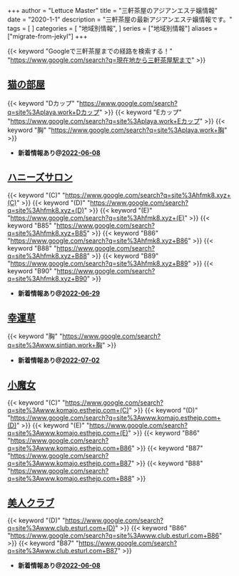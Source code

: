 +++
author = "Lettuce Master"
title = "三軒茶屋のアジアンエステ嬢情報"
date = "2020-1-1"
description = "三軒茶屋の最新アジアンエステ嬢情報です。"
tags = [
]
categories = [
    "地域別情報",
]
series = ["地域別情報"]
aliases = ["migrate-from-jekyl"]
+++

{{< keyword "Googleで三軒茶屋までの経路を検索する！" "https://www.google.com/search?q=現在地から三軒茶屋駅まで" >}}

## [猫の部屋](http://playa.work/)
{{< keyword "Dカップ" "https://www.google.com/search?q=site%3Aplaya.work+Dカップ" >}} {{< keyword "Eカップ" "https://www.google.com/search?q=site%3Aplaya.work+Eカップ" >}} {{< keyword "胸" "https://www.google.com/search?q=site%3Aplaya.work+胸" >}} 

- **新着情報あり@[2022-06-08](/post/2022-06-08)**
## [ハニーズサロン](http://hfmk8.xyz/)
{{< keyword "(C)" "https://www.google.com/search?q=site%3Ahfmk8.xyz+(C)" >}} {{< keyword "(D)" "https://www.google.com/search?q=site%3Ahfmk8.xyz+(D)" >}} {{< keyword "(E)" "https://www.google.com/search?q=site%3Ahfmk8.xyz+(E)" >}} {{< keyword "B85" "https://www.google.com/search?q=site%3Ahfmk8.xyz+B85" >}} {{< keyword "B86" "https://www.google.com/search?q=site%3Ahfmk8.xyz+B86" >}} {{< keyword "B88" "https://www.google.com/search?q=site%3Ahfmk8.xyz+B88" >}} {{< keyword "B89" "https://www.google.com/search?q=site%3Ahfmk8.xyz+B89" >}} {{< keyword "B90" "https://www.google.com/search?q=site%3Ahfmk8.xyz+B90" >}} 

- **新着情報あり@[2022-06-29](/post/2022-06-29)**
## [幸運草](http://www.sintian.work/)
{{< keyword "胸" "https://www.google.com/search?q=site%3Awww.sintian.work+胸" >}} 

- **新着情報あり@[2022-07-02](/post/2022-07-02)**
## [小魔女](http://www.komajo.esthejp.com/)
{{< keyword "(C)" "https://www.google.com/search?q=site%3Awww.komajo.esthejp.com+(C)" >}} {{< keyword "(D)" "https://www.google.com/search?q=site%3Awww.komajo.esthejp.com+(D)" >}} {{< keyword "(E)" "https://www.google.com/search?q=site%3Awww.komajo.esthejp.com+(E)" >}} {{< keyword "B86" "https://www.google.com/search?q=site%3Awww.komajo.esthejp.com+B86" >}} {{< keyword "B87" "https://www.google.com/search?q=site%3Awww.komajo.esthejp.com+B87" >}} {{< keyword "B88" "https://www.google.com/search?q=site%3Awww.komajo.esthejp.com+B88" >}} 

## [美人クラブ](http://www.club.esturl.com/)
{{< keyword "(D)" "https://www.google.com/search?q=site%3Awww.club.esturl.com+(D)" >}} {{< keyword "B86" "https://www.google.com/search?q=site%3Awww.club.esturl.com+B86" >}} {{< keyword "B87" "https://www.google.com/search?q=site%3Awww.club.esturl.com+B87" >}} 

- **新着情報あり@[2022-06-08](/post/2022-06-08)**
